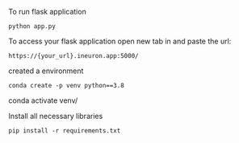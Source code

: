 
To run flask application 

```
python app.py
```

To access your flask application open new tab in and paste the url:
```
https://{your_url}.ineuron.app:5000/
```

created a environment
```
conda create -p venv python==3.8
```

conda activate venv/

Install all necessary libraries
```
pip install -r requirements.txt
```
